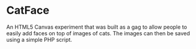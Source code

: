 # CatFace

An HTML5 Canvas experiment that was built as a gag to allow people to easily add faces on top of images of cats. The images can then be saved using a simple PHP script. 


